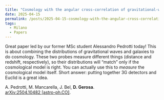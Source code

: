 ```yaml
---
title: "Cosmology with the angular cross-correlation of gravitational-wave and galaxy catalogs: forecasts for next-generation interferometers and the Euclid survey"
date: 2025-04-15
permalink: /posts/2025-04-15-cosmology-with-the-angular-cross-correlation-of-gravitational-wave-and-galaxy-catalogs-forecasts-for-next-generation-interferometers-and-the-euclid-survey
tags:
  - Milano
  - Papers
---
```


Great paper led by our former MSc student Alessandro Pedrotti today! This is about combining the distributions of gravitational waves and galaxies to do cosmology. These two probes measure different things (distance and redshift, respectively), so their distributions will “match” only if the cosmological model is right. You can actually use this to _measure_ the cosmological model itself. Short answer: putting together 3G detectors and Euclid is a great idea. 


A. Pedrotti, M. Mancarella, J. Bel, **D. Gerosa**.\
[arXiv:2504.10482 [astro-ph.CO]](https://arxiv.org/abs/2504.10482).